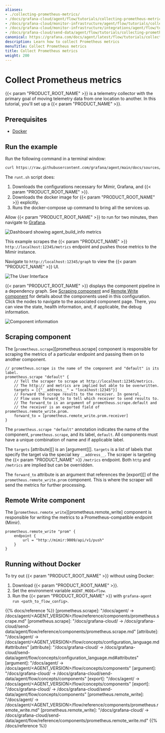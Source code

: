 ```yaml
---
aliases:
- ./collecting-prometheus-metrics/
- /docs/grafana-cloud/agent/flow/tutorials/collecting-prometheus-metrics/
- /docs/grafana-cloud/monitor-infrastructure/agent/flow/tutorials/collecting-prometheus-metrics/
- /docs/grafana-cloud/monitor-infrastructure/integrations/agent/flow/tutorials/collecting-prometheus-metrics/
- /docs/grafana-cloud/send-data/agent/flow/tutorials/collecting-prometheus-metrics/
canonical: https://grafana.com/docs/agent/latest/flow/tutorials/collecting-prometheus-metrics/
description: Learn how to collect Prometheus metrics
menuTitle: Collect Prometheus metrics
title: Collect Prometheus metrics
weight: 200
---
```


# Collect Prometheus metrics

{{< param "PRODUCT_ROOT_NAME" >}} is a telemetry collector with the primary goal of moving telemetry data from one location to another. In this tutorial, you'll set up a {{< param "PRODUCT_NAME" >}}.

## Prerequisites

* [Docker][]

## Run the example

Run the following command in a terminal window:

```bash
curl https://raw.githubusercontent.com/grafana/agent/main/docs/sources/flow/tutorials/assets/runt.sh -O && bash ./runt.sh agent.river
```

The `runt.sh` script does:

1. Downloads the configurations necessary for Mimir, Grafana, and {{< param "PRODUCT_ROOT_NAME" >}}.
2. Downloads the docker image for {{< param "PRODUCT_ROOT_NAME" >}} explicitly.
3. Runs the docker-compose up command to bring all the services up.

Allow {{< param "PRODUCT_ROOT_NAME" >}} to run for two minutes, then navigate to [Grafana][].

![Dashboard showing agent_build_info metrics](/media/docs/agent/screenshot-grafana-agent-collect-metrics-build-info.png)

This example scrapes the {{< param "PRODUCT_NAME" >}} `http://localhost:12345/metrics` endpoint and pushes those metrics to the Mimir instance.

Navigate to `http://localhost:12345/graph` to view the {{< param "PRODUCT_NAME" >}} UI.

![The User Interface](/media/docs/agent/screenshot-grafana-agent-collect-metrics-graph.png)

{{< param "PRODUCT_ROOT_NAME" >}} displays the component pipeline in a dependency graph. See [Scraping component](#scraping-component) and [Remote Write component](#remote-write-component) for details about the components used in this configuration.
Click the nodes to navigate to the associated component page. There, you can view the state, health information, and, if applicable, the debug information.

![Component information](/media/docs/agent/screenshot-grafana-agent-collect-metrics-comp-info.png)

## Scraping component

The [`prometheus.scrape`][prometheus.scrape] component is responsible for scraping the metrics of a particular endpoint and passing them on to another component.

```river
// prometheus.scrape is the name of the component and "default" is its label.
prometheus.scrape "default" {
    // Tell the scraper to scrape at http://localhost:12345/metrics.
    // The http:// and metrics are implied but able to be overwritten.
    targets = [{"__address__" = "localhost:12345"}]
    // Forward the scrape results to the receiver. In general,
    // Flow uses forward_to to tell which receiver to send results to.
    // The forward_to is an argument of prometheus.scrape.default and
    // the receiver is an exported field of prometheus.remote_write.prom.
    forward_to = [prometheus.remote_write.prom.receiver]
}
```

The `prometheus.scrape "default"` annotation indicates the name of the component, `prometheus.scrape`, and its label, `default`. All components must have a unique combination of name and if applicable label.

The `targets` [attribute][] is an [argument][]. `targets` is a list of labels that specify the target via the special key `__address__`. The scraper is targeting the {{< param "PRODUCT_NAME" >}} `/metrics` endpoint. Both `http` and `/metrics` are implied but can be overridden.

The `forward_to` attribute is an argument that references the [export][] of the `prometheus.remote_write.prom` component. This is where the scraper will send the metrics for further processing.

## Remote Write component

The [`prometheus.remote_write`][prometheus.remote_write] component is responsible for writing the metrics to a Prometheus-compatible endpoint (Mimir).

```river
prometheus.remote_write "prom" {
    endpoint {
        url = "http://mimir:9009/api/v1/push"
    }
}
```

## Running without Docker

To try out {{< param "PRODUCT_ROOT_NAME" >}} without using Docker:
1. Download {{< param "PRODUCT_ROOT_NAME" >}}.
1. Set the environment variable `AGENT_MODE=flow`.
1. Run the {{< param "PRODUCT_ROOT_NAME" >}} with `grafana-agent run <path_to_flow_config>`.


[Docker]: https://www.docker.com/products/docker-desktop
[Grafana]: http://localhost:3000/explore?orgId=1&left=%5B%22now-1h%22,%22now%22,%22Mimir%22,%7B%22refId%22:%22A%22,%22instant%22:true,%22range%22:true,%22exemplar%22:true,%22expr%22:%22agent_build_info%7B%7D%22%7D%5D

{{% docs/reference %}}
[prometheus.scrape]: "/docs/agent/ -> /docs/agent/<AGENT_VERSION>/flow/reference/components/prometheus.scrape.md"
[prometheus.scrape]: "/docs/grafana-cloud/ -> /docs/grafana-cloud/send-data/agent/flow/reference/components/prometheus.scrape.md"
[attribute]: "/docs/agent/ -> /docs/agent/<AGENT_VERSION>/flow/concepts/configuration_language.md#attributes"
[attribute]: "/docs/grafana-cloud/ -> /docs/grafana-cloud/send-data/agent/flow/concepts/configuration_language.md#attributes"
[argument]: "/docs/agent/ -> /docs/agent/<AGENT_VERSION>/flow/concepts/components"
[argument]: "/docs/grafana-cloud/ -> /docs/grafana-cloud/send-data/agent/flow/concepts/components"
[export]: "/docs/agent/ -> /docs/agent/<AGENT_VERSION>/flow/concepts/components"
[export]: "/docs/grafana-cloud/ -> /docs/grafana-cloud/send-data/agent/flow/concepts/components"
[prometheus.remote_write]: "/docs/agent/ -> /docs/agent/<AGENT_VERSION>/flow/reference/components/prometheus.remote_write.md"
[prometheus.remote_write]: "/docs/grafana-cloud/ -> /docs/grafana-cloud/send-data/agent/flow/reference/components/prometheus.remote_write.md"
{{% /docs/reference %}}
